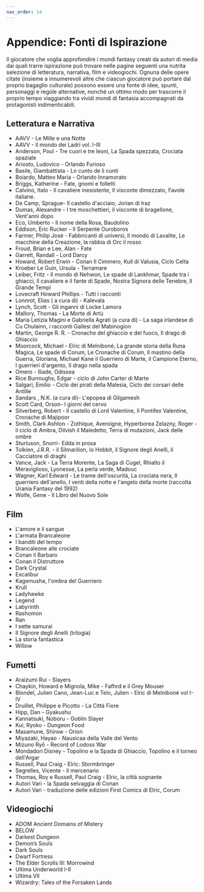 ```yaml
---
nav_order: 14
---
```

# Appendice: Fonti di Ispirazione
Il giocatore che voglia approfondire i mondi fantasy creati da autori di media dai quali trarre ispirazione può trovare nelle pagine seguenti una nutrita selezione di letteratura, narrativa, film e videogiochi.
Ognuna delle opere citate (insieme a innumerevoli altre che ciascun giocatore può portare dal proprio bagaglio culturale) possono essere una fonte di idee, spunti, personaggi e regole alternative, nonché un ottimo modo per trascorre il proprio tempo viaggiando tra vividi mondi di fantasia accompagnati da protagonisti indimenticabili.

## Letteratura e Narrativa

- AAVV - Le Mille e una Notte
- AAVV - Il mondo dei Ladri vol. I-III
- Anderson, Poul - Tre cuori e tre leoni, La Spada spezzata, Crociata spaziale
- Ariosto, Ludovico - Orlando Furioso
- Basile, Giambattista - Lo cunto de li cunti
- Boiardo, Matteo Maria - Orlando Innamorato
- Briggs, Katherine - Fate, gnomi e folletti
- Calvino, Italo - Il cavaliere inesistente, Il visconte dimezzato, Favole italiane.
- De Camp, Sprague- Il castello d'acciaio, Jorian di Iraz
- Dumas, Alexandre - I tre moschettieri, il visconte di bragellone, Vent'anni dopo
- Eco, Umberto - Il nome della Rosa, Baudolino
- Eddison, Eric Rucker - Il Serpente Ouroboros
- Farmer, Philip José - Fabbricanti di universi, Il mondo di Lavalite, Le macchine della Creazione, la rabbia di Orc il rosso
- Froud, Brian e Lee, Alan - Fate
- Garrett, Randall - Lord Darcy
- Howard, Robert Erwin - Conan Il Cimmero, Kull di Valusia, Ciclo Celta
- Kroeber Le Guin, Ursula - Terramare
- Leiber, Fritz - Il mondo di Nehwon, Le spade di Lankhmar, Spade tra i ghiacci, Il cavaliere e il fante di Spade, Nostra Signora delle Tenebre, Il Grande Tempi
- Lovecraft Howard Phillips - Tutti i racconti
- Lonnrot, Elias ( a cura di) - Kalevala
- Lynch, Scott - Gli inganni di Locke Lamora
- Mallory, Thomas - La Morte di Artù
- Maria Letizia Magini e Gabriella Agrati (a cura di) - La saga irlandese di Cu Chulainn, i racconti Gallesi del Mabinogion
- Martin, George R. R. - Cronache del ghiaccio e del fuoco, Il drago di Ghiaccio
- Moorcock, Michael - Elric di Melniboné, La grande storia della Runa Magica, Le spade di Corum, Le Cronache di Corum, Il mastino della Guerra, Gloriana, Michael Kane il Guerriero di Marte, il Campione Eterno, I guerrieri d'argento, Il drago nella spada
- Omero - Iliade, Odissea
- Rice Burroughs, Edgar - ciclo di John Carter di Marte
- Salgari, Emilio - Ciclo dei pirati della Malesia, Ciclo dei corsari delle Antille
- Sandars , N.K. (a cura di)- L'epopea di Gilgamesh
- Scott Card, Orson- I giorni del cervo
- Silverberg, Robert - Il castello di Lord Valentine, Il Pontifex Valentine, Cronache di Majipoor
- Smith, Clark Ashton - Zothique, Averoigne, Hyperborea
Zelazny, Roger - il ciclo di Ambra, Dilvish il Maledetto, Terra di mutazioni, Jack delle ombre
- Sturluson, Snorri- Edda in prosa
- Tolkien, J.R.R. - il Silmarilion, lo Hobbit, il Signore degli Anelli, il Cacciatore di draghi
- Vance, Jack - La Terra Morente, La Saga di Cugel, Rhialto il Meraviglioso, Lyonesse, La perla verde, Madouc
- Wagner, Karl Edward - Le trame dell'oscurità, La crociata nera, Il guerriero dell'anello, I venti della notte e l'angelo della morte (raccolta Urania Fantasy del 1992)
- Wolfe, Gene - Il Libro del Nuovo Sole

## Film
- L'amore e il sangue 
- L'armata Brancaleone
- I banditi del tempo
- Brancaleone alle crociate
- Conan il Barbaro
- Conan il Distruttore
- Dark Crystal
- Excalibur
- Kagemusha, l'ombra del Guerriero
- Krull
- Ladyhawke
- Legend
- Labyrinth
- Rashomon
- Ran
- I sette samurai
- Il Signore degli Anelli (trilogia)
- La storia fantastica
- Willow

## Fumetti
- Araizumi Rui - Slayers
- Chaykin, Howard e Mignola, Mike - Fafhrd e il Grey Mouser
- Blondel, Julien Cano, Jean-Luc e Telo, Julien - Elric di Melniboné vol I-IV
- Druillet, Philippe e Picotto - La Città  Fiore
- Hipp, Dan - Gyakushu
- Kannatsuki, Noboru - Goblin Slayer
- Kui, Ryoko - Dungeon Food
- Masamune, Shirow - Orion
- Miyazaki, Hayao - Nausicaa della Valle del Vento
- Mizuno Ryō - Record of Lodoss War
- Mondadori Disney - Topolino e la Spada di Ghiaccio, Topolino e il torneo dell'Argar
- Russell, Paul Craig - Elric: Stormbringer
- Segrelles, Vicente - il mercenario
- Thomas, Roy e Russell, Paul Craig - Elric, la città sognante
- Autori Vari - la Spada selvaggia di Conan
- Autori Vari - traduzione delle edizioni First Comics di Elric, Corum

## Videogiochi
- ADOM Ancient Domains of Mistery
- BELOW 
- Darkest Dungeon
- Demon’s Souls
- Dark Souls
- Dwarf Fortress 
- The Elder Scrolls III: Morrowind
- Ultima Underworld I-II
- Ultima VII
- Wizardry: Tales of the Forsaken Lands